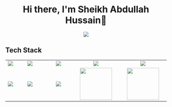 <body>
        <div align="center">
            <h1> Hi there, I'm Sheikh Abdullah Hussain👋 <a href="https://https://github.com/SheikhAbdullah1/"></h1>
        </div>
        <p align="center">
            <a href="https://https://github.com/SheikhAbdullah1/"><img src="https://readme-typing-svg.herokuapp.com/?lines=Fronted+and+Web+Developer;Gen+Ai+Chatbot+Developer&font=Roboto&size=26&duration=3500&pause=500&center=true&width=500&height=50&color=eab676"></a>
        <h2>Tech Stack</h2>
        <table width="100%">
            <tr>
                <td align='center'>
                    <img src="https://firebasestorage.googleapis.com/v0/b/images-394d7.appspot.com/o/Html_logo.png?alt=media&token=fac7ed97-6ac4-4828-8db5-76a5a5ae7799">
                </td>
                <td align='center'>
                    <img src="https://firebasestorage.googleapis.com/v0/b/images-394d7.appspot.com/o/css_logo.png?alt=media&token=0c748291-09cc-417d-849b-fb3b5c46a767">
                </td>
                <td align='center'>
                    <img src="https://github.com/abranhe/programming-languages-logos/blob/master/src/javascript/javascript.svg">
                </td>
                <td align='center'>
                    <img src="https://firebasestorage.googleapis.com/v0/b/images-394d7.appspot.com/o/BS_logo.png?alt=media&token=92ca65a0-92a4-4c35-928e-e0b8232c2330">
                </td>
                <td align='center' width="200">
                    <img src="https://www.vectorlogo.zone/logos/reactjs/reactjs-ar21.svg">
                </td>
            </tr>
            <tr>
                <td align='center'>
                    <img src="https://firebasestorage.googleapis.com/v0/b/images-394d7.appspot.com/o/react_native_logo.png?alt=media&token=91bb96d5-8aa7-438c-87ec-490dfe64860a">
                </td>
                <td align='center' width="200">
                    <img src="https://firebasestorage.googleapis.com/v0/b/foodapp-lqii.appspot.com/o/internee.pk%20raphics%2Fopenai-chatgpt-logo-icon-free-png.webp?alt=media&token=7f1e7f67-d80a-4e04-9d39-c37007c3f547">
                </td>
                <td align='center' width="200">
                    <img src="https://firebasestorage.googleapis.com/v0/b/foodapp-lqii.appspot.com/o/internee.pk%20raphics%2Fgoogle-ai-gemini91216.logowik.com.webp?alt=media&token=2e4ad51e-4dec-4382-927b-0c2fdf5faa46">
                </td>
                <td align='center' width="200">
                    <img src="https://www.svgrepo.com/show/353648/dialogflow.svg" width="100">
                </td>
                <td align='center' width="200">
                    <img src="https://firebasestorage.googleapis.com/v0/b/images-394d7.appspot.com/o/kommunicate-logo.png?alt=media&token=e2ea548f-bb79-4920-917d-0773f24cb583" width="100">
                </td>
                </tr>
        </table>
        </p>
        <!-- <p align="center">
      <a href="https://www.linkedin.com/in/sheikhabdullah01/"><img src="https://firebasestorage.googleapis.com/v0/b/images-394d7.appspot.com/o/linkedin.svg?alt=media&token=07b54677-198f-4dcf-9210-e96c8541f382?style=flat&logo=Instagram&logoColor=white"/></a>
      <a href="mailto:abdullahhussain0501@gmail.com"><img src="https://firebasestorage.googleapis.com/v0/b/images-394d7.appspot.com/o/git.svg?alt=media&token=51db8319-8483-44fd-b37d-aea3e78f928c?style=flat&logo=Instagram&logoColor=white"/></a>
      <a href="https://www.instagram.com/hammad2980/"><img src="https://img.shields.io/badge/-@hammad2980-E4405F?style=flat&logo=Instagram&logoColor=white"/></a>
       </p> -->
        <!-- <br> -->
    </body>
